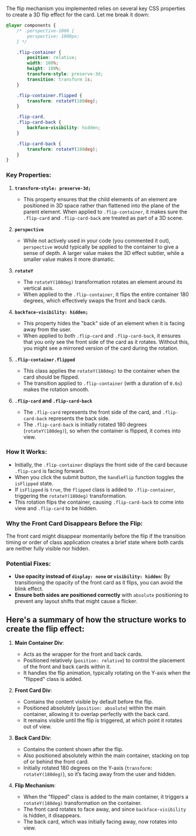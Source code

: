 The flip mechanism you implemented relies on several key CSS properties to create a 3D flip effect for the card. Let me break it down:

```css
@layer components {
    /* .perspective-1000 {
        perspective: 1000px;
    } */

    .flip-container {
        position: relative;
        width: 100%;
        height: 100%;
        transform-style: preserve-3d;
        transition: transform 1s;
    }

    .flip-container.flipped {
        transform: rotateY(180deg);
    }

    .flip-card,
    .flip-card-back {
        backface-visibility: hidden;
    }

    .flip-card-back {
        transform: rotateY(180deg);
    }
}

```


### Key Properties:

1. **`transform-style: preserve-3d;`**
   - This property ensures that the child elements of an element are positioned in 3D space rather than flattened into the plane of the parent element. When applied to `.flip-container`, it makes sure the `.flip-card` and `.flip-card-back` are treated as part of a 3D scene.

2. **`perspective`**
   - While not actively used in your code (you commented it out), `perspective` would typically be applied to the container to give a sense of depth. A larger value makes the 3D effect subtler, while a smaller value makes it more dramatic.

3. **`rotateY`**
   - The `rotateY(180deg)` transformation rotates an element around its vertical axis. 
   - When applied to the `.flip-container`, it flips the entire container 180 degrees, which effectively swaps the front and back cards.

4. **`backface-visibility: hidden;`**
   - This property hides the "back" side of an element when it is facing away from the user. 
   - When applied to both `.flip-card` and `.flip-card-back`, it ensures that you only see the front side of the card as it rotates. Without this, you might see a mirrored version of the card during the rotation.

5. **`.flip-container.flipped`**
   - This class applies the `rotateY(180deg)` to the container when the card should be flipped. 
   - The transition applied to `.flip-container` (with a duration of `0.6s`) makes the rotation smooth.

6. **`.flip-card` and `.flip-card-back`**
   - The `.flip-card` represents the front side of the card, and `.flip-card-back` represents the back side.
   - The `.flip-card-back` is initially rotated 180 degrees (`rotateY(180deg)`), so when the container is flipped, it comes into view.

### How It Works:

- Initially, the `.flip-container` displays the front side of the card because `.flip-card` is facing forward.
- When you click the submit button, the `handleFlip` function toggles the `isFlipped` state.
- If `isFlipped` is `true`, the `flipped` class is added to `.flip-container`, triggering the `rotateY(180deg)` transformation.
- This rotation flips the container, causing `.flip-card-back` to come into view and `.flip-card` to be hidden.

### Why the Front Card Disappears Before the Flip:
The front card might disappear momentarily before the flip if the transition timing or order of class application creates a brief state where both cards are neither fully visible nor hidden. 

### Potential Fixes:
- **Use opacity instead of `display: none` or `visibility: hidden`:** By transitioning the opacity of the front card as it flips, you can avoid the blink effect.
- **Ensure both sides are positioned correctly** with `absolute` positioning to prevent any layout shifts that might cause a flicker.



## Here's a summary of how the structure works to create the flip effect:

1. **Main Container Div**:
   - Acts as the wrapper for the front and back cards.
   - Positioned relatively (`position: relative`) to control the placement of the front and back cards within it.
   - It handles the flip animation, typically rotating on the Y-axis when the "flipped" class is added.

2. **Front Card Div**:
   - Contains the content visible by default before the flip.
   - Positioned absolutely (`position: absolute`) within the main container, allowing it to overlap perfectly with the back card.
   - It remains visible until the flip is triggered, at which point it rotates out of view.

3. **Back Card Div**:
   - Contains the content shown after the flip.
   - Also positioned absolutely within the main container, stacking on top of or behind the front card.
   - Initially rotated 180 degrees on the Y-axis (`transform: rotateY(180deg)`), so it’s facing away from the user and hidden.

4. **Flip Mechanism**:
   - When the "flipped" class is added to the main container, it triggers a `rotateY(180deg)` transformation on the container.
   - The front card rotates to face away, and since `backface-visibility` is hidden, it disappears.
   - The back card, which was initially facing away, now rotates into view.
